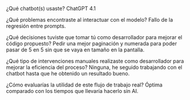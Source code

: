 ¿Qué chatbot(s) usaste?
ChatGPT 4.1

¿Qué problemas encontraste al interactuar con el modelo?
Fallo de la regresión entre prompts.

¿Qué decisiones tuviste que tomar tú como desarrollador para mejorar el código propuesto? 
Pedir una mejor paginación y numerada para poder pasar de 5 en 5 sin que se vaya en tamaño en la pantalla.

¿Qué tipo de intervenciones manuales realizaste como desarrollador para mejorar la eficiencia del proceso?
Ninguna, he seguido trabajando con el chatbot hasta que he obtenido un resultado bueno.

¿Cómo evaluarías la utilidad de este flujo de trabajo real?
Óptima comparado con los tiempos que llevaría hacerlo sin AI.